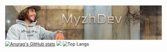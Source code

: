 
![from_assets](https://github.com/MyzhDev/MyzhDev/blob/main/assets/BANNIERE%20GITHUB.png)
[![Anurag's GitHub stats](https://github-readme-stats.vercel.app/api?username=MyzhDev&theme=dark)](https://github.com/anuraghazra/github-readme-stats)
<img src="https://github-readme-streak-stats.herokuapp.com/?user=MyzhDev&theme=dark" width="48%" >
![Top Langs](https://github-readme-stats.vercel.app/api/top-langs/?username=MyzhDev&layout=compact&theme=dark)



<!--

**MyzhDev/MyzhDev** is a ✨ _special_ ✨ repository because its `README.md` (this file) appears on your GitHub profile.

Here are some ideas to get you started:

- 🔭 I’m currently working on ...
- 🌱 I’m currently learning ...
- 👯 I’m looking to collaborate on ...
- 🤔 I’m looking for help with ...
- 💬 Ask me about ...
- 📫 How to reach me: ...
- 😄 Pronouns: ...
- ⚡ Fun fact: ...
-->
